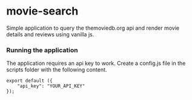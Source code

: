 # movie-search
Simple application to query the themoviedb.org api and render movie details and reviews using vanilla js. 



### Running the application 
The application requires an api key to work. Create a config.js file in the scripts folder with the following content.
```
export default ({
    "api_key": "YOUR_API_KEY"
});
```

